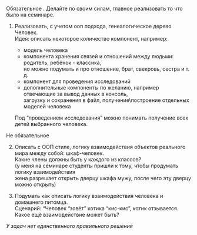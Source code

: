Обязательное . Делайте по своим силам, главное реализовать то что было на семинаре.
1. Реализовать, с учетом ооп подхода, генеалогическое дерево Человек.\
   Идея: описать некоторое количество компонент, например:
    * модель человека
    * компонента хранения связей и отношений между людьми: родитель, ребёнок - классика,\
      но можно подумать и про отношение, брат, свекровь, сестра и т. д.
    * компонент для проведения исследований
    * дополнительные компоненты по желанию, например отвечающие за вывод данных в консоль,\
      загрузку и сохранения в файл, получение\построение отдельных моделей человека

   Под “проведением исследования” можно понимать получение всех детей выбранного человека.

Не обязательное

2. Описать с ООП стиле, логику взаимодействия объектов реального мира между собой: шкаф-человек.\
   Какие члены должны быть у каждого из классов?\
   (у меня на семинаре студенты пришли к тому, чтобы продумать логику взаимодействия\
   жена разрешает открыть дверцу шкафа мужу, после чего эту дверцу можно открыть)


3. Подумать как описать логику взаимодействия человека и домашнего питомца.\
   Сценарий: “Человек “зовёт” котика “кис-кис”, котик отзывается. Какое ещё взаимодействие может быть?

*У задач нет единственного правильного решения*
